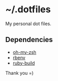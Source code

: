 # ~/.dotfiles

My personal dot files.

## Dependencies

- [oh-my-zsh](https://github.com/robbyrussell/oh-my-zsh)
- [rbenv](https://github.com/rbenv/rbenv)
- [ruby-build](https://github.com/rbenv/ruby-build#installing-as-an-rbenv-plugin-recommended)

Thank you =)

